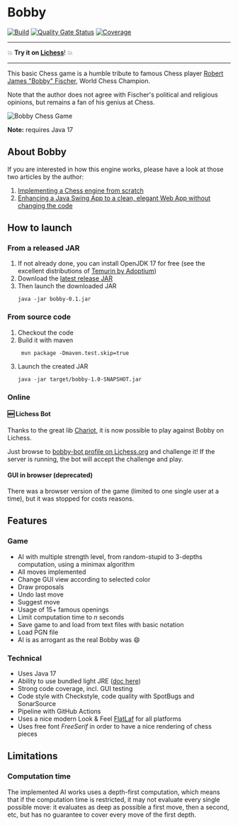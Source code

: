# Bobby

[![Build](https://github.com/teemoo7/bobby/actions/workflows/build.yml/badge.svg)](https://github.com/teemoo7/bobby/actions/workflows/build.yml) [![Quality Gate Status](https://sonarcloud.io/api/project_badges/measure?project=ch.teemoo%3Abobby&metric=alert_status)](https://sonarcloud.io/dashboard?id=ch.teemoo%3Abobby) [![Coverage](https://sonarcloud.io/api/project_badges/measure?project=ch.teemoo%3Abobby&metric=coverage)](https://sonarcloud.io/dashboard?id=ch.teemoo%3Abobby)

---

:boom: **Try it on [Lichess](https://lichess.org/@/bobby-bot)**! :boom:

---

This basic Chess game is a humble tribute to famous Chess player [Robert James "Bobby" Fischer](https://en.wikipedia.org/wiki/Bobby_Fischer), World Chess Champion.

Note that the author does not agree with Fischer's political and religious opinions, but remains a fan of his genius at Chess.

![Bobby Chess Game](src/main/resources/img/logo.png "Bobby Chess Game")

**Note:** requires Java 17

## About Bobby

If you are interested in how this engine works, please have a look at those two articles by the author:

1. [Implementing a Chess engine from scratch](https://towardsdatascience.com/implementing-a-chess-engine-from-scratch-be38cbdae91?source=friends_link&sk=ebc15d3d963f1e61ca1bfe7961afdcad)
2. [Enhancing a Java Swing App to a clean, elegant Web App without changing the code](https://codeburst.io/enhancing-a-java-swing-app-to-a-clean-elegant-web-app-without-changing-the-code-a69d7c1c2781?source=friends_link&sk=952623a093a6bed7870746b52719ef88)

## How to launch

### From a released JAR

1. If not already done, you can install OpenJDK 17 for free (see the excellent distributions of [Temurin by Adoptium](https://adoptium.net/temurin/releases/?version=17))
2. Download the [latest release JAR](https://github.com/teemoo7/bobby/releases/download/bobby-0.1/bobby-0.1.jar)
3. Then launch the downloaded JAR
    ```
    java -jar bobby-0.1.jar 
    ```
 
### From source code

1. Checkout the code
2. Build it with maven
    ```
     mvn package -Dmaven.test.skip=true
    ```
3. Launch the created JAR
    ```
    java -jar target/bobby-1.0-SNAPSHOT.jar 
    ```

### Online

#### :new: Lichess Bot

Thanks to the great lib [Chariot](https://github.com/tors42/chariot), it is now possible to play against Bobby on Lichess.

Just browse to [bobby-bot profile on Lichess.org](https://lichess.org/@/bobby-bot) and challenge it! If the server is running, the bot will accept the challenge and play.

#### GUI in browser (deprecated)

There was a browser version of the game (limited to one single user at a time), but it was stopped for costs reasons.

## Features

### Game

* AI with multiple strength level, from random-stupid to 3-depths computation, using a minimax algorithm
* All moves implemented
* Change GUI view according to selected color
* Draw proposals
* Undo last move
* Suggest move
* Usage of 15+ famous openings
* Limit computation time to _n_ seconds
* Save game to and load from text files with basic notation
* Load PGN file
* AI is as arrogant as the real Bobby was :smile:

### Technical

* Uses Java 17
* Ability to use bundled light JRE ([doc here](PACKAGE.md))
* Strong code coverage, incl. GUI testing
* Code style with Checkstyle, code quality with SpotBugs and SonarSource
* Pipeline with GitHub Actions
* Uses a nice modern Look & Feel [FlatLaf](https://github.com/JFormDesigner/FlatLaf) for all platforms
* Uses free font _FreeSerif_ in order to have a nice rendering of chess pieces

## Limitations

### Computation time

The implemented AI works uses a depth-first computation, which means that if the computation time is restricted, it may not evaluate every single possible move: it evaluates as deep as possible a first move, then a second, etc, but has no guarantee to cover every move of the first depth.
